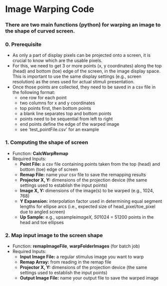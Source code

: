 # Image Warping Code 


### There are two main functions (python) for warping an image to the shape of curved screen. 

### 0. Prerequisite
- As only a part of display pixels can be projected onto a screen, it is crucial to know which are the usable pixels.
- For this, we need to get 3 or more points (x, y coordinates) along the top (head) and bottom (toe) edge of the screen, in the image display space. This is important to use the same display settings (e.g., screen resolution) as the ones used for actual stimuli presentation. 
- Once those points are collected, they need to be saved in a csv file in the following format:
    - one row for each point
    - two columns for x and y coordinates
    - top points first, then bottom points
    - a blank line separates top and bottom points
    - points need to be sequential from left to right
    - end points define the edge of the warped image
    - see 'test_pointFile.csv' for an example


### 1. Computing the shape of screen
- Function: **CalcWarpRemap**
- Required Inputs:
    - **Point File:** a csv file containing points taken from the top (head) and bottom (toe) edge of screen
    - **Remap File:** name your csv file to save the remapping results
    - **Projector X, Y:** dimensions of the projection device (the same settings used to establish the input points)
    - **Image X, Y:** dimensions of the image(s) to be warped (e.g., 1024, 768)
    - **Y Expansion:** interpolation factor used in determining equal segment lengths for ellipse arcs (i.e., expected size of head_pixel/toe_pixel due to angled screen)
    - **Up Sample:** e.g., upsample*imageX, 50*1024 = 51200 points in the head and toe ellipses


### 2. Map input image to the screen shape
- Function: **remapImageFile**, **warpFolderImages** (for batch job)
- Required Inputs:
    - **Input Image File:** a regular stimulus image you want to warp
    - **Remap Array:** from reading in the remap file
    - **Projector X, Y:** dimensions of the projection device (the same settings used to establish the input points)
    - **Output Image File:** name your output file to save the warped image





